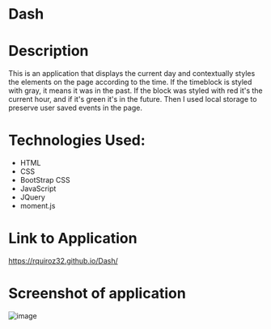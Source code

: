 # Dash

# Description
This is an application that displays the current day and contextually styles the elements on the page according to the time. If the timeblock is styled with gray, it means it was in the past. If the block was styled with red it's the current hour, and if it's green it's in the future. Then I used local storage to preserve user saved events in the page. 

# Technologies Used:
- HTML
- CSS
- BootStrap CSS
- JavaScript
- JQuery
- moment.js


# Link to Application
https://rquiroz32.github.io/Dash/

# Screenshot of application
![image](https://user-images.githubusercontent.com/69278850/96394142-4759e000-118f-11eb-9b79-245160b4c1e0.png)
